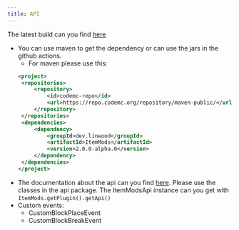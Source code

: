 ```yaml
---
title: API
---
```


The latest build can you find [here](https://ci.codemc.io/job/CodeDoctorDE/job/ItemMods/lastStableBuild/)

* You can use maven to get the dependency or can use the jars in the github actions.
   * For maven please use this: 
   ```xml
  <project>
    <repositories>
        <repository>
            <id>codemc-repo</id>
            <url>https://repo.codemc.org/repository/maven-public/</url>
        </repository>
    </repositories>
    <dependencies>
        <dependency>
            <groupId>dev.linwood</groupId>
            <artifactId>ItemMods</artifactId>
            <version>2.0.0-alpha.0</version>
        </dependency>
    </dependencies>
  </project>
   ```
* The documentation about the api can you find [here](/apidocs). Please use the classes in the api package. The ItemModsApi instance can you get with `ItemMods.getPlugin().getApi()`
* Custom events:
   * CustomBlockPlaceEvent
   * CustomBlockBreakEvent
